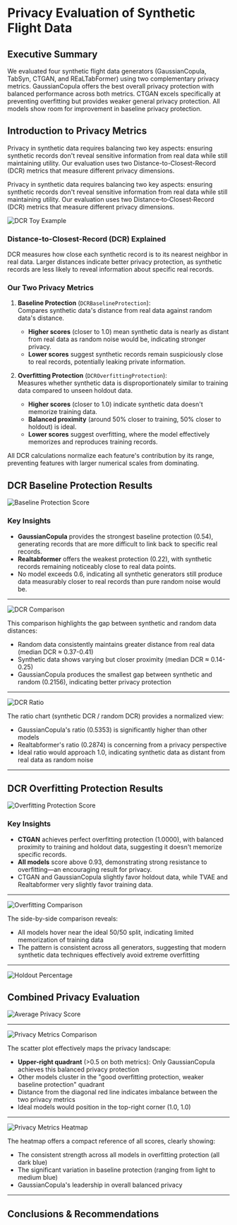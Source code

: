 # Privacy Evaluation of Synthetic Flight Data

## Executive Summary
We evaluated four synthetic flight data generators (GaussianCopula, TabSyn, CTGAN, and REaLTabFormer) using two complementary privacy metrics. GaussianCopula offers the best overall privacy protection with balanced performance across both metrics. CTGAN excels specifically at preventing overfitting but provides weaker general privacy protection. All models show room for improvement in baseline privacy protection.

## Introduction to Privacy Metrics

Privacy in synthetic data requires balancing two key aspects: ensuring synthetic records don't reveal sensitive information from real data while still maintaining utility. Our evaluation uses two Distance-to-Closest-Record (DCR) metrics that measure different privacy dimensions.

Privacy in synthetic data requires balancing two key aspects: ensuring synthetic records don't reveal sensitive information from real data while still maintaining utility. Our evaluation uses two Distance‑to‑Closest‑Record (DCR) metrics that measure different privacy dimensions.

![DCR Toy Example](../.figures/dcr.svg)

### Distance-to-Closest-Record (DCR) Explained
DCR measures how close each synthetic record is to its nearest neighbor in real data. Larger distances indicate better privacy protection, as synthetic records are less likely to reveal information about specific real records.


### Our Two Privacy Metrics

1. **Baseline Protection** (`DCRBaselineProtection`):  
   Compares synthetic data's distance from real data against random data's distance.
   
   <!-- $$\text{Score} = \min\left(\frac{\text{median DCR}_{\text{synthetic}}}{\text{median DCR}_{\text{random}}},\, 1.0\right)$$ -->
   
   * **Higher scores** (closer to 1.0) mean synthetic data is nearly as distant from real data as random noise would be, indicating stronger privacy.
   * **Lower scores** suggest synthetic records remain suspiciously close to real records, potentially leaking private information.

2. **Overfitting Protection** (`DCROverfittingProtection`):  
   Measures whether synthetic data is disproportionately similar to training data compared to unseen holdout data.
   
   <!-- $$\text{Score} = \min\left(2 \times (1 - p_{\text{closer\_to\_training}}),\, 1.0\right)$$ -->
   
   * **Higher scores** (closer to 1.0) indicate synthetic data doesn't memorize training data.
   * **Balanced proximity** (around 50% closer to training, 50% closer to holdout) is ideal.
   * **Lower scores** suggest overfitting, where the model effectively memorizes and reproduces training records.

All DCR calculations normalize each feature's contribution by its range, preventing features with larger numerical scales from dominating.

## DCR Baseline Protection Results

![Baseline Protection Score](privacy/plots/baseline_protection_score.png)



### Key Insights
- **GaussianCopula** provides the strongest baseline protection (0.54), generating records that are more difficult to link back to specific real records.
- **Realtabformer** offers the weakest protection (0.22), with synthetic records remaining noticeably close to real data points.
- No model exceeds 0.6, indicating all synthetic generators still produce data measurably closer to real records than pure random noise would be.
---
![DCR Comparison](privacy/plots/baseline_protection_dcr_comparison.png)

This comparison highlights the gap between synthetic and random data distances:
- Random data consistently maintains greater distance from real data (median DCR ≈ 0.37-0.41) 
- Synthetic data shows varying but closer proximity (median DCR ≈ 0.14-0.25)
- GaussianCopula produces the smallest gap between synthetic and random (0.2156), indicating better privacy protection
---
![DCR Ratio](privacy/plots/baseline_protection_dcr_ratio.png)

The ratio chart (synthetic DCR / random DCR) provides a normalized view:
- GaussianCopula's ratio (0.5353) is significantly higher than other models
- Realtabformer's ratio (0.2874) is concerning from a privacy perspective
- Ideal ratio would approach 1.0, indicating synthetic data as distant from real data as random noise
---
## DCR Overfitting Protection Results

![Overfitting Protection Score](privacy/plots/overfitting_protection_score.png)


### Key Insights
- **CTGAN** achieves perfect overfitting protection (1.0000), with balanced proximity to training and holdout data, suggesting it doesn't memorize specific records.
- **All models** score above 0.93, demonstrating strong resistance to overfitting—an encouraging result for privacy.
- CTGAN and GaussianCopula slightly favor holdout data, while TVAE and Realtabformer very slightly favor training data.
---
![Overfitting Comparison](privacy/plots/overfitting_protection_comparison.png)

The side-by-side comparison reveals:
- All models hover near the ideal 50/50 split, indicating limited memorization of training data
- The pattern is consistent across all generators, suggesting that modern synthetic data techniques effectively avoid extreme overfitting
---
![Holdout Percentage](privacy/plots/overfitting_protection_holdout_percentage.png)

## Combined Privacy Evaluation

![Average Privacy Score](privacy/plots/average_privacy_score.png)



---
![Privacy Metrics Comparison](privacy/plots/privacy_metrics_comparison.png)

The scatter plot effectively maps the privacy landscape:
- **Upper-right quadrant** (>0.5 on both metrics): Only GaussianCopula achieves this balanced privacy protection
- Other models cluster in the "good overfitting protection, weaker baseline protection" quadrant
- Distance from the diagonal red line indicates imbalance between the two privacy metrics
- Ideal models would position in the top-right corner (1.0, 1.0)
---



![Privacy Metrics Heatmap](privacy/plots/privacy_metrics_heatmap.png)

The heatmap offers a compact reference of all scores, clearly showing:
- The consistent strength across all models in overfitting protection (all dark blue)
- The significant variation in baseline protection (ranging from light to medium blue)
- GaussianCopula's leadership in overall balanced privacy
---
## Conclusions & Recommendations


